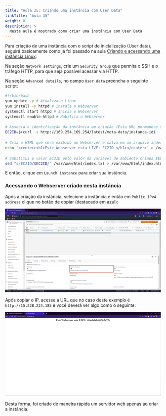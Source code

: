 ```yaml
---
title: "Aula 35: Criando uma instância com User Data"
linkTitle: "Aula 35"
weight: 8
description: >
  Nesta aula é mostrado como criar uma instância com User Data
---
```


Para criação de uma instância com o script de inicialização (User data), seguirá basicamente como já foi passado na aula [Criando e acessando uma instância Linux](/docs/seções/seção-05/aula-31).

Na seção `Network settings`, crie um `Security Group` que permita o SSH e o tráfego HTTP, para que seja possível acessar via HTTP.

Na seção `Advanced details`, no campo `User data` preencha o seguinte script:

```bash
#!/bin/bash
yum update -y # Atualiza o Linux
yum install -y httpd # Instala o Webserver
systemctl start httpd # Inicia o Webserver
systemctl enable httpd # Habilita o Webserver

# Associa a identificação da instância em criação (Esta URL permanece sempre a mesma)
EC2ID=$(curl -s http://169.254.169.254/latest/meta-data/instance-id)

# Cria o HTML que será exibido no Webserver e salva em um arquivo index.txt
echo '<center><h1>Este Webserver esta LIVE: EC2ID </h1></center>' > /var/www/html/index.txt

# Substitui o valor EC2ID pelo valor da variável de ambiente criada $EC2ID e cria um arquivo index.html com o conteúdo
sed "s/EC2ID/$EC2ID/" /var/www/html/index.txt > /var/www/html/index.html
```

E então, clique em `Launch instance` para criar sua instância.

### **Acessando o Webserver criado nesta instância**

Após a criação da instância, selecione a instância e então em `Public IPv4 address` clique no botão de copiar (destacado em azul):

![Destaque na instância criada e ao campo Public IPv4 address que deve ser copiado](ec2_instance_create_user_data.jpg)

Após copiar o IP, acesse a URL que no caso deste exemplo é `http://15.228.224.185` e você deverá ver algo como o seguinte:

![Visão do Webserver criado acessado pelo IP copiado](ec2_webserver.jpg)

Desta forma, foi criado de maneira rápida um servidor web apenas ao criar a instância.
